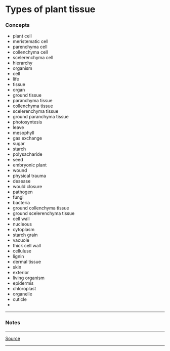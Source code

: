 # Types of plant tissue

### Concepts

- plant cell
- meristematic cell
- parenchyma cell
- collenchyma cell
- scelerenchyma cell
- hierarchy
- organism
- cell
- life
- tissue
- organ
- ground tissue
- paranchyma tissue
- collenchyma tissue
- scelerenchyma tissue
- ground paranchyma tissue
- photosyntesis
- leave
- mesophyll
- gas exchange
- sugar
- starch
- polysacharide
- seed
- embryonic plant
- wound
- physical trauma
- desease
- would closure
- pathogen
- fungi
- bacteria
- ground collenchyma tissue
- ground scelerenchyma tissue
- cell wall
- nucleous
- cytoplasm
- starch grain
- vacuole
- thick cell wall
- celluluse
- lignin
- dermal tissue
- skin
- exterior
- living organism
- epidermis
- chloroplast
- organelle
- cuticle
- 

---

### Notes

---

[Source](https://youtu.be/M-qDzKG3RB0)

---